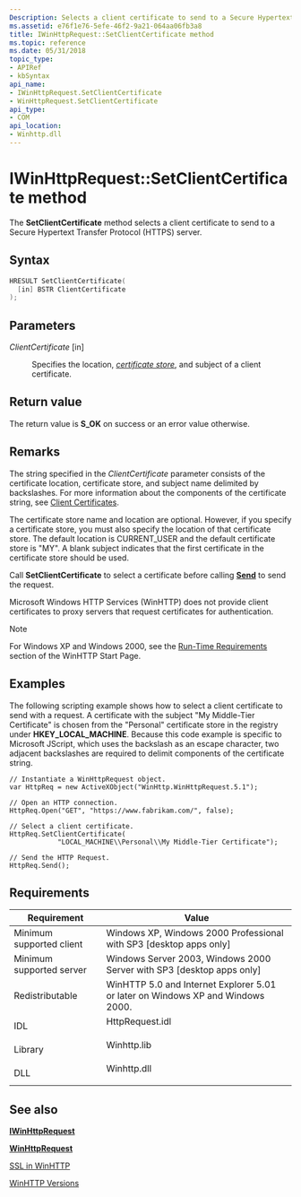 ```yaml
---
Description: Selects a client certificate to send to a Secure Hypertext Transfer Protocol (HTTPS) server.
ms.assetid: e76f1e76-5efe-46f2-9a21-064aa06fb3a8
title: IWinHttpRequest::SetClientCertificate method
ms.topic: reference
ms.date: 05/31/2018
topic_type: 
- APIRef
- kbSyntax
api_name: 
- IWinHttpRequest.SetClientCertificate
- WinHttpRequest.SetClientCertificate
api_type: 
- COM
api_location: 
- Winhttp.dll
---
```


# IWinHttpRequest::SetClientCertificate method

The **SetClientCertificate** method selects a client certificate to send to a Secure Hypertext Transfer Protocol (HTTPS) server.

## Syntax


```C++
HRESULT SetClientCertificate(
  [in] BSTR ClientCertificate
);
```



## Parameters

<dl> <dt>

*ClientCertificate* \[in\]
</dt> <dd>

Specifies the location, [*certificate store*](glossary.md), and subject of a client certificate.

</dd> </dl>

## Return value

The return value is **S\_OK** on success or an error value otherwise.

## Remarks

The string specified in the *ClientCertificate* parameter consists of the certificate location, certificate store, and subject name delimited by backslashes. For more information about the components of the certificate string, see [Client Certificates](ssl-in-winhttp.md).

The certificate store name and location are optional. However, if you specify a certificate store, you must also specify the location of that certificate store. The default location is CURRENT\_USER and the default certificate store is "MY". A blank subject indicates that the first certificate in the certificate store should be used.

Call **SetClientCertificate** to select a certificate before calling [**Send**](iwinhttprequest-send.md) to send the request.

Microsoft Windows HTTP Services (WinHTTP) does not provide client certificates to proxy servers that request certificates for authentication.

> [!Note]  
> For Windows XP and Windows 2000, see the [Run-Time Requirements](winhttp-start-page.md) section of the WinHTTP Start Page.

 

## Examples

The following scripting example shows how to select a client certificate to send with a request. A certificate with the subject "My Middle-Tier Certificate" is chosen from the "Personal" certificate store in the registry under **HKEY\_LOCAL\_MACHINE**. Because this code example is specific to Microsoft JScript, which uses the backslash as an escape character, two adjacent backslashes are required to delimit components of the certificate string.


```JScript
// Instantiate a WinHttpRequest object.
var HttpReq = new ActiveXObject("WinHttp.WinHttpRequest.5.1");
    
// Open an HTTP connection.
HttpReq.Open("GET", "https://www.fabrikam.com/", false);
    
// Select a client certificate.
HttpReq.SetClientCertificate(
            "LOCAL_MACHINE\\Personal\\My Middle-Tier Certificate");

// Send the HTTP Request.
HttpReq.Send();
```



## Requirements



| Requirement | Value |
|-------------------------------------|--------------------------------------------------------------------------------------------|
| Minimum supported client<br/> | Windows XP, Windows 2000 Professional with SP3 \[desktop apps only\]<br/>            |
| Minimum supported server<br/> | Windows Server 2003, Windows 2000 Server with SP3 \[desktop apps only\]<br/>         |
| Redistributable<br/>          | WinHTTP 5.0 and Internet Explorer 5.01 or later on Windows XP and Windows 2000.<br/> |
| IDL<br/>                      | <dl> <dt>HttpRequest.idl</dt> </dl> |
| Library<br/>                  | <dl> <dt>Winhttp.lib</dt> </dl>     |
| DLL<br/>                      | <dl> <dt>Winhttp.dll</dt> </dl>     |



## See also

<dl> <dt>

[**IWinHttpRequest**](iwinhttprequest-interface.md)
</dt> <dt>

[**WinHttpRequest**](winhttprequest.md)
</dt> <dt>

[SSL in WinHTTP](ssl-in-winhttp.md)
</dt> <dt>

[WinHTTP Versions](winhttp-versions.md)
</dt> </dl>

 

 




